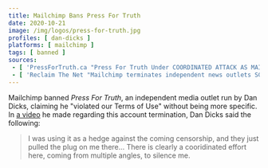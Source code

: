 ```yaml
---
title: Mailchimp Bans Press For Truth
date: 2020-10-21
image: /img/logos/press-for-truth.jpg
profiles: [ dan-dicks ]
platforms: [ mailchimp ]
tags: [ banned ]
sources:
 - [ 'PressForTruth.ca "Press For Truth Under COORDINATED ATTACK AS MAILCHIMP TERMINATES ACCOUNT!!!" (21 Oct 2020)', 'https://pressfortruth.ca/press-for-truth-under-coordinated-attack-as-mailchimp-terminates-account/' ]
 - [ 'Reclaim The Net "Mailchimp terminates independent news outlets SGTreport and Press for Truth" by Tom Parker (22 Oct 2020)', 'https://reclaimthenet.org/mailchimp-bans-sgtreport-press-for-truth/' ]
---
```


Mailchimp banned _Press For Truth_, an independent media outlet run by Dan
Dicks, claiming he "violated our Terms of Use" without being more specific. In
[a video](https://www.bitchute.com/video/IqpNqcXEjidX/) he made regarding this
account termination, Dan Dicks said the following:

> I was using it as a hedge against the coming censorship, and they just pulled
> the plug on me there... There is clearly a cooridinated effort here, coming
> from multiple angles, to silence me.
